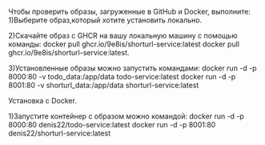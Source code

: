 Чтобы проверить образы, загруженные в GitHub и Docker, выполните:
1)Выберите образ,который хотите установить локально.

2)Скачайте образ с GHCR на вашу локальную машину с помощью команды: 
docker pull ghcr.io/9e8is/shorturl-service:latest
docker pull ghcr.io/9e8is/shorturl-service:latest.

3)Установленные образы можно запустить командами: 
docker run -d -p 8000:80 -v todo_data:/app/data todo-service:latest 
docker run -d -p 8001:80 -v shorturl_data:/app/data shorturl-service:latest

Установка с Docker.

1)Запустите контейнер с образом можно командой:
docker run -d -p 8000:80 denis22/todo-service:latest
docker run -d -p 8001:80 denis22/shorturl-service:latest
